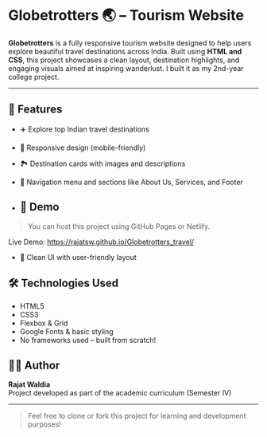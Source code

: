 # Globetrotters 🌏 – Tourism Website

**Globetrotters** is a fully responsive tourism website designed to help users explore beautiful travel destinations across India. Built using **HTML and CSS**, this project showcases a clean layout, destination highlights, and engaging visuals aimed at inspiring wanderlust. I built it as my 2nd-year college project.

---


## 🌟 Features

- ✈️ Explore top Indian travel destinations
- 📱 Responsive design (mobile-friendly)
- 🏞️ Destination cards with images and descriptions
- 🧭 Navigation menu and sections like About Us, Services, and Footer


- ## 🚀 Demo
> You can host this project using GitHub Pages or Netlify.

Live Demo: https://rajatsw.github.io/Globetrotters_travel/

- 🎨 Clean UI with user-friendly layout


## 🛠️ Technologies Used

- HTML5
- CSS3
- Flexbox & Grid
- Google Fonts & basic styling
- No frameworks used – built from scratch!


## 🧑‍💻 Author

**Rajat Waldia**   
Project developed as part of the academic curriculum (Semester IV)

---

> Feel free to clone or fork this project for learning and development purposes!
